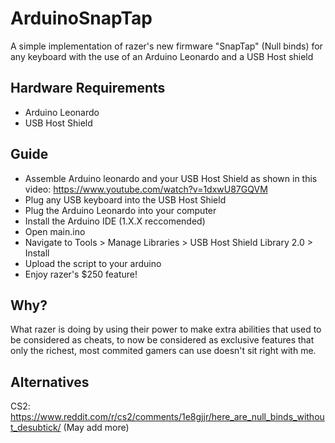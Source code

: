 # ArduinoSnapTap
A simple implementation of razer's new firmware "SnapTap" (Null binds) for any keyboard with the use of an Arduino Leonardo and a USB Host shield

## Hardware Requirements
- Arduino Leonardo
- USB Host Shield

## Guide
- Assemble Arduino leonardo and your USB Host Shield as shown in this video: https://www.youtube.com/watch?v=1dxwU87GQVM
- Plug any USB keyboard into the USB Host Shield
- Plug the Arduino Leonardo into your computer
- Install the Arduino IDE (1.X.X reccomended)
- Open main.ino
- Navigate to Tools > Manage Libraries > USB Host Shield Library 2.0 > Install
- Upload the script to your arduino
- Enjoy razer's $250 feature!

## Why?
What razer is doing by using their power to make extra abilities that used to be considered as cheats, to now be considered as exclusive features that only the richest, most commited gamers can use doesn't sit right with me.

## Alternatives
CS2: https://www.reddit.com/r/cs2/comments/1e8gjjr/here_are_null_binds_without_desubtick/
(May add more)
